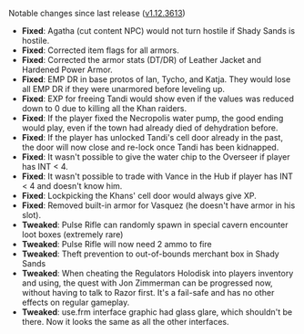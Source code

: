 Notable changes since last release ([v1.12.3613](https://github.com/rotators/Fo1in2/releases/tag/v1.12.3613))

- **Fixed**: Agatha (cut content NPC) would not turn hostile if Shady Sands is hostile.
- **Fixed**: Corrected item flags for all armors.
- **Fixed**: Corrected the armor stats (DT/DR) of Leather Jacket and Hardened Power Armor.
- **Fixed**: EMP DR in base protos of Ian, Tycho, and Katja. They would lose all EMP DR if they were unarmored before leveling up.
- **Fixed**: EXP for freeing Tandi would show even if the values was reduced down to 0 due to killing all the Khan raiders.
- **Fixed**: If the player fixed the Necropolis water pump, the good ending would play, even if the town had already died of dehydration before.
- **Fixed**: If the player has unlocked Tandi's cell door already in the past, the door will now close and re-lock once Tandi has been kidnapped.
- **Fixed**: It wasn't possible to give the water chip to the Overseer if player has INT < 4.
- **Fixed**: It wasn't possible to trade with Vance in the Hub if player has INT < 4 and doesn't know him.
- **Fixed**: Lockpicking the Khans' cell door would always give XP.
- **Fixed**: Removed built-in armor for Vasquez (he doesn't have armor in his slot).
- **Tweaked**: Pulse Rifle can randomly spawn in special cavern encounter loot boxes (extremely rare)
- **Tweaked**: Pulse Rifle will now need 2 ammo to fire
- **Tweaked**: Theft prevention to out-of-bounds merchant box in Shady Sands
- **Tweaked**: When cheating the Regulators Holodisk into players inventory and using, the quest with Jon Zimmerman can be progressed now, without having to talk to Razor first. It's a fail-safe and has no other effects on regular gameplay.
- **Tweaked**: use.frm interface graphic had glass glare, which shouldn't be there. Now it looks the same as all the other interfaces.
